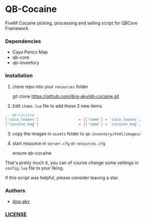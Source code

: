 # QB-Cocaine
FiveM Cocaine picking, processing and selling script for QBCore Framework.

### Dependencies
 - Cayo Perico Map
 - qb-core
 - qb-inventory

### Installation

1. clone repo into your `resources` folder

    git clone https://github.com/ibra-akv/qb-cocaine.git

2. Edit `items.lua` file to add these 2 new items

```lua
-- QB-Cocaine
['coca_leaves']					 = {['name'] = 'coca_leaves', 					['label'] = 'Feilles de Coca', 			['weight'] = 50,		['type'] = 'item',		['image'] = 'cocaineleaf.png',			['unique'] = false,		['useable'] = false,	['shouldClose'] = false,	['combinable'] = nil,	['description'] = 'Feuilles de coca pour produire de la Cocaïne.'},
['cocaine_bag']					 = {['name'] = 'cocaine_bag', 					['label'] = 'Pochon de Cocaïne', 		['weight'] = 1000,		['type'] = 'item',		['image'] = 'cocaine_baggy.png',		['unique'] = false,		['useable'] = false,	['shouldClose'] = false,	['combinable'] = nil,	['description'] = 'Pochon de Cocaïne que vous pouvez vendre.'},
```

3. copy the images in `assets` folder to `qb-inventory/html/images/`

4. start resource in `server.cfg` or `resources.cfg`

    ensure qb-cocaine

That's pretty much it, you can of course change some settings in `config.lua` file to your liking.

If this script was helpful, please consider leaving a star.

### Authors
 - [ibra-akv](https://github.com/ibra-akv/) 


### [LICENSE](https://github.com/ibra-akv/qb-cocaine/blob/master/LICENSE)